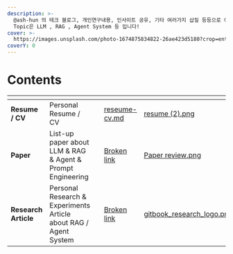 ```yaml
---
description: >-
  @ash-hun 의 테크 블로그, 개인연구내용, 인사이트 공유, 기타 여러가지 삽질 등등으로 이루어진 모든 내용을 기록하고자 합니다. 주된
  Topic은 LLM , RAG , Agent System 등 입니다!
cover: >-
  https://images.unsplash.com/photo-1674875834822-26ae423d5180?crop=entropy&cs=srgb&fm=jpg&ixid=M3wxOTcwMjR8MHwxfHNlYXJjaHwxfHxyb21hdGljJTIwc2t5fGVufDB8fHx8MTcyODQ1Mzk1OXww&ixlib=rb-4.0.3&q=85
coverY: 0
---
```


# Contents



<table data-view="cards"><thead><tr><th></th><th></th><th></th><th data-hidden data-card-target data-type="content-ref"></th><th data-hidden data-card-cover data-type="files"></th></tr></thead><tbody><tr><td><strong>Resume / CV</strong></td><td>Personal Resume / CV</td><td></td><td><a href="resume-cv/reseume-cv.md">reseume-cv.md</a></td><td><a href=".gitbook/assets/resume (2).png">resume (2).png</a></td></tr><tr><td><strong>Paper</strong></td><td>List-up paper about LLM &#x26; RAG &#x26; Agent &#x26; Prompt Engineering</td><td></td><td><a href="broken-reference">Broken link</a></td><td><a href=".gitbook/assets/Paper review.png">Paper review.png</a></td></tr><tr><td><strong>Research Article</strong></td><td>Personal Research &#x26; Experiments Article about RAG / Agent System </td><td></td><td><a href="broken-reference">Broken link</a></td><td><a href=".gitbook/assets/gitbook_research_logo.png">gitbook_research_logo.png</a></td></tr></tbody></table>

